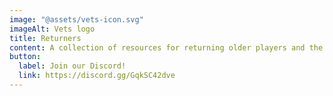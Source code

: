 ```yaml
---
image: "@assets/vets-icon.svg"
imageAlt: Vets logo
title: Returners
content: A collection of resources for returning older players and the foremost gathering place for older players to reminisce about the game's earlier days.
button:
  label: Join our Discord!
  link: https://discord.gg/GqkSC42dve
---
```

